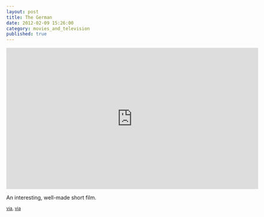 ```yaml
---
layout: post
title: The German
date: 2012-02-09 15:26:00
category: movies_and_television
published: true
---
```

<iframe src="http://player.vimeo.com/video/31202906?title=0&amp;byline=0&amp;portrait=0&amp;color=ffffff" width="670" height="377" frameborder="0" webkitAllowFullScreen mozallowfullscreen allowFullScreen></iframe>

An interesting, well-made short film.

<small>[via](https://twitter.com/#!/brainpicker/status/167437823731965953), [via](http://coudal.com/archives/2012/02/the_german.php?utm_source=feedburner&utm_medium=feed&utm_campaign=Feed%3A+CoudalFreshSignals+%28Coudal%3A+Fresh+Signals%29)</small>
